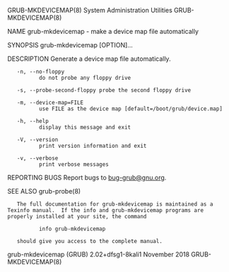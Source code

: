 GRUB-MKDEVICEMAP(8)                                                          System Administration Utilities                                                          GRUB-MKDEVICEMAP(8)

NAME
       grub-mkdevicemap - make a device map file automatically

SYNOPSIS
       grub-mkdevicemap [OPTION]...

DESCRIPTION
       Generate a device map file automatically.

       -n, --no-floppy
              do not probe any floppy drive

       -s, --probe-second-floppy probe the second floppy drive

       -m, --device-map=FILE
              use FILE as the device map [default=/boot/grub/device.map]

       -h, --help
              display this message and exit

       -V, --version
              print version information and exit

       -v, --verbose
              print verbose messages

REPORTING BUGS
       Report bugs to <bug-grub@gnu.org>.

SEE ALSO
       grub-probe(8)

       The full documentation for grub-mkdevicemap is maintained as a Texinfo manual.  If the info and grub-mkdevicemap programs are properly installed at your site, the command

              info grub-mkdevicemap

       should give you access to the complete manual.

grub-mkdevicemap (GRUB) 2.02+dfsg1-8kali1                                             November 2018                                                                   GRUB-MKDEVICEMAP(8)
